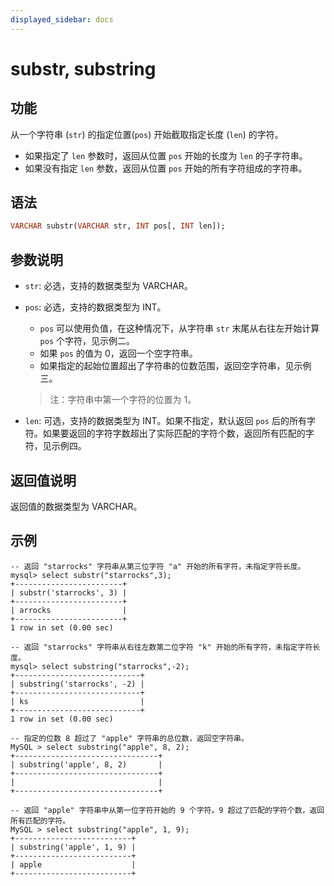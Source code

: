```yaml
---
displayed_sidebar: docs
---
```


# substr, substring

## 功能

从一个字符串 (`str`) 的指定位置(`pos`) 开始截取指定长度 (`len`) 的字符。

- 如果指定了 `len` 参数时，返回从位置 `pos` 开始的长度为 `len` 的子字符串。
- 如果没有指定 `len` 参数，返回从位置 `pos` 开始的所有字符组成的字符串。

## 语法

```Haskell
VARCHAR substr(VARCHAR str, INT pos[, INT len]);
```

## 参数说明

- `str`: 必选，支持的数据类型为 VARCHAR。

- `pos`: 必选，支持的数据类型为 INT。
  - `pos` 可以使用负值，在这种情况下，从字符串 `str` 末尾从右往左开始计算 `pos` 个字符，见示例二。
  - 如果 `pos` 的值为 0，返回一个空字符串。
  - 如果指定的起始位置超出了字符串的位数范围，返回空字符串，见示例三。

  > 注：字符串中第一个字符的位置为 1。

- `len`: 可选，支持的数据类型为 INT。如果不指定，默认返回 `pos` 后的所有字符。如果要返回的字符字数超出了实际匹配的字符个数，返回所有匹配的字符，见示例四。

## 返回值说明

返回值的数据类型为 VARCHAR。

## 示例

```Plain Text
-- 返回 "starrocks" 字符串从第三位字符 "a" 开始的所有字符，未指定字符长度。
mysql> select substr("starrocks",3);
+------------------------+
| substr('starrocks', 3) |
+------------------------+
| arrocks                |
+------------------------+
1 row in set (0.00 sec)

-- 返回 "starrocks" 字符串从右往左数第二位字符 "k" 开始的所有字符，未指定字符长度。
mysql> select substring("starrocks",-2);
+----------------------------+
| substring('starrocks', -2) |
+----------------------------+
| ks                         |
+----------------------------+
1 row in set (0.00 sec)

-- 指定的位数 8 超过了 "apple" 字符串的总位数，返回空字符串。
MySQL > select substring("apple", 8, 2);
+--------------------------------+
| substring('apple', 8, 2)       |
+--------------------------------+
|                                |
+--------------------------------+

-- 返回 "apple" 字符串中从第一位字符开始的 9 个字符。9 超过了匹配的字符个数，返回所有匹配的字符。
MySQL > select substring("apple", 1, 9);
+--------------------------+
| substring('apple', 1, 9) |
+--------------------------+
| apple                    |
+--------------------------+
```
